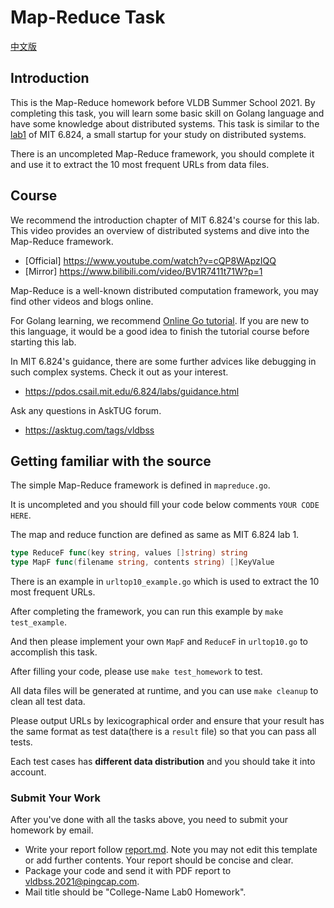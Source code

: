 # Map-Reduce Task

[中文版](./README-zh.md)

## Introduction

This is the Map-Reduce homework before VLDB Summer School 2021. By completing this task, you will learn some basic skill on Golang language and have some knowledge about distributed systems. This task is similar to the [lab1](https://pdos.csail.mit.edu/6.824/labs/lab-mr.html) of MIT 6.824, a small startup for your study on distributed systems.

There is an uncompleted Map-Reduce framework, you should complete it and use it to extract the 10 most frequent URLs from data files.

## Course

We recommend the introduction chapter of MIT 6.824's course for this lab. This video provides an overview of distributed systems and dive into the Map-Reduce framework.

- [Official] https://www.youtube.com/watch?v=cQP8WApzIQQ
- [Mirror] https://www.bilibili.com/video/BV1R7411t71W?p=1

Map-Reduce is a well-known distributed computation framework, you may find other videos and blogs online.

For Golang learning, we recommend [Online Go tutorial](https://tour.golang.org/). If you are new to this language, it would be a good idea to finish the tutorial course before starting this lab.

In MIT 6.824's guidance, there are some further advices like debugging in such complex systems. Check it out as your interest.

- https://pdos.csail.mit.edu/6.824/labs/guidance.html

Ask any questions in AskTUG forum.

- https://asktug.com/tags/vldbss

## Getting familiar with the source

The simple Map-Reduce framework is defined in `mapreduce.go`.

It is uncompleted and you should fill your code below comments `YOUR CODE HERE`.

The map and reduce function are defined as same as MIT 6.824 lab 1.

```go
type ReduceF func(key string, values []string) string
type MapF func(filename string, contents string) []KeyValue
```

There is an example in `urltop10_example.go` which is used to extract the 10 most frequent URLs.

After completing the framework, you can run this example by `make test_example`.

And then please implement your own `MapF` and `ReduceF` in `urltop10.go` to accomplish this task.

After filling your code, please use `make test_homework` to test.

All data files will be generated at runtime, and you can use `make cleanup` to clean all test data.

Please output URLs by lexicographical order and ensure that your result has the same format as test data(there is a `result` file) so that you can pass all tests.

Each test cases has **different data distribution** and you should take it into account.

### Submit Your Work

After you've done with all the tasks above, you need to submit your homework by email.

- Write your report follow [report.md](./report.md). Note you may not edit this template or add further contents. Your report should be concise and clear. 
- Package your code and send it with PDF report to vldbss.2021@pingcap.com.
- Mail title should be "College-Name Lab0 Homework".
